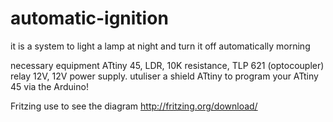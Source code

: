 # automatic-ignition
it is a system to light a lamp at night and turn it off automatically morning

necessary equipment ATtiny 45, LDR, 10K resistance, TLP 621 (optocoupler) relay 12V, 12V power supply. utuliser a shield ATtiny to program your ATtiny 45 via the Arduino!

Fritzing use to see the diagram http://fritzing.org/download/

